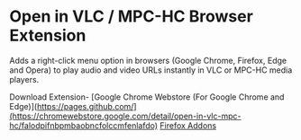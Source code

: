 # Open in VLC / MPC-HC Browser Extension
Adds a right-click menu option in browsers (Google Chrome, Firefox, Edge and Opera) to play audio and video URLs instantly in VLC or MPC-HC media players.


Download Extension-
[Google Chrome Webstore (For Google Chrome and Edge)](https://pages.github.com/](https://chromewebstore.google.com/detail/open-in-vlc-mpc-hc/falodpifnbpmbaobncfolccmfenlafdo)
[Firefox Addons](https://addons.mozilla.org/en-US/firefox/addon/open-in-vlc-mpc-hc/)
